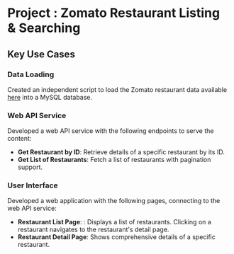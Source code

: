 # Project : Zomato Restaurant Listing & Searching
 
## Key Use Cases
 
### Data Loading
Created an independent script to load the Zomato restaurant data available [here](https://www.kaggle.com/datasets/shrutimehta/zomato-restaurants-data) into a MySQL database.
 
### Web API Service
Developed a web API service with the following endpoints to serve the content:
  - **Get Restaurant by ID**: Retrieve details of a specific restaurant by its ID.
  - **Get List of Restaurants**: Fetch a list of restaurants with pagination support.
 
### User Interface
Developed a web application with the following pages, connecting to the web API service:
  - **Restaurant List Page**: : Displays a list of restaurants. Clicking on a restaurant navigates to the restaurant's detail page.
  - **Restaurant Detail Page**: Shows comprehensive details of a specific restaurant.
 
